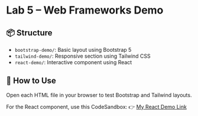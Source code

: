 # Lab 5 – Web Frameworks Demo

## 📦 Structure
- `bootstrap-demo/`: Basic layout using Bootstrap 5
- `tailwind-demo/`: Responsive section using Tailwind CSS
- `react-demo/`: Interactive component using React

## 🚀 How to Use
Open each HTML file in your browser to test Bootstrap and Tailwind layouts.

For the React component, use this CodeSandbox:
👉 [My React Demo Link](https://codesandbox.io/...)

